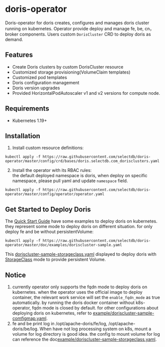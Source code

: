 # doris-operator
Doris-operator for doris creates, configures and manages doris cluster running on kubernetes. Operator provide deploy and manage fe, be, cn，broker components.
Users custom `DorisCluster` CRD to deploy doris as demand.

## Features
- Create Doris clusters by custom DorisCluster resource
- Customized storage provisioning(VolumeClaim templates)
- Customized pod templates
- Doris configuration management
- Doris version upgrades
- Provided HorizontalPodAutoscaler v1 and v2 versions for compute node.

## Requirements
- Kubernetes 1.19+

## Installation
1. Install custom resource definitions:  
```
kubectl apply -f https://raw.githubusercontent.com/selectdb/doris-operator/master/config/crd/bases/doris.selectdb.com_dorisclusters.yaml
```
2. Install the operator with its RBAC rules:  
the default deployed namespace is doris, when deploy on specific namespace, please pull yaml and update `namespace` field.
```
kubectl apply -f https://raw.githubusercontent.com/selectdb/doris-operator/master/config/operator/operator.yaml
```

## Get Started to Deploy Doris
The [Quick Start Guide](./doc/examples) have some examples to deploy doris on kubernetes. they represent some mode to deploy doris on different situation.
for only deploy fe and be without persistentVolume:
```
kubectl apply -f https://raw.githubusercontent.com/selectdb/doris-operator/master/doc/examples/doriscluster-sample.yaml
```
This [doriscluster-sample-storageclass.yaml](./doc/examples/doriscluster-sample-storageclass.yaml) displayed to deploy doris with [StorageClass](https://kubernetes.io/docs/concepts/storage/storage-classes/) mode to provide persistent Volume.

## Notice 
 1. currently operator only supports the fqdn mode to deploy doris on kubernetes. when the operator uses the official image to deploy container, the relevant work service will set the `enable_fqdn_mode` as true automatically. by running the doris docker container without k8s-operator, fqdn mode is closed by default. for other configurations about deploying doris on kubernetes, refer to [example/doriscluster-sample-comfigmap.yaml](./doc/examples/doriscluster-sample-comfigmap.yaml). 
 2. fe and be print log in /opt/apache-doris/fe/log, /opt/apache-doris/be/log. When have not log processing system on k8s, mount a volume for log directory is good idea. the config to mount volume for log can reference the doc[example/doriscluster-sample-storageclass.yaml](./doc/examples/doriscluster-sample-storageclass.yaml).